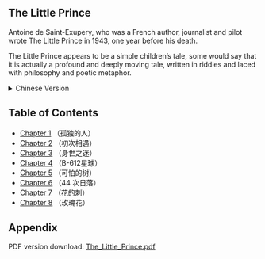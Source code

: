 
## The Little Prince

Antoine de Saint-Exupery, who was a French author, journalist and pilot wrote The Little Prince in 1943, one year before his death. 

The Little Prince appears to be a simple children’s tale, some would say that it is actually a profound and deeply moving tale, written in riddles and laced with philosophy and poetic metaphor. 

<details>
    <summary>Chinese Version</summary>
    <p>Antoine de Saint-Exupery 是一位法国作家，同时也是记者、飞行员，他在 1943 年写下《小王子》，那是他去世的前一年。</p>
    <p>《小王子》作为简单的童话故事问世，很多人却说《小王子》是一个意义深远和令人感动的故事，有很多迷一样隐喻，富有诗意和哲学意味。</p>
</details>

## Table of Contents

- [Chapter 1](chapter/01.md) （孤独的人）
- [Chapter 2](chapter/02.md) （初次相遇）
- [Chapter 3](chapter/03.md) （身世之迷）
- [Chapter 4](chapter/04.md) （B-612星球）
- [Chapter 5](chapter/05.md) （可怕的树）
- [Chapter 6](chapter/06.md) （44 次日落）
- [Chapter 7](chapter/07.md) （花的刺）
- [Chapter 8](chapter/08.md) （玫瑰花）

## Appendix

PDF version download: [The_Little_Prince.pdf](./appendix/The_Little_Prince.pdf)
